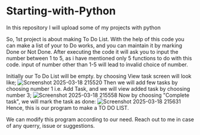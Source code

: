 # Starting-with-Python
In this repository I will upload some of my projects with python

So, 1st project is about making To Do List. With the help of this code you can make a list of your to Do works, and you can maintain it by marking Done or Not Done.
After executing the code it will ask you to input the number between 1 to 5, as i have mentioned only 5 functions to do with this code. input of number other than 1-5 will lead to invalid choice of number.

Initially our To Do List will be empty. by choosing View task screen will look like;
![Screenshot 2025-03-18 215520](https://github.com/user-attachments/assets/17d38071-f1c5-4e7a-a60b-eca1a8621faf)
Then we will add few tasks by choosing number 1 i.e. Add Task, and we will view added task by choosing number 3;
![Screenshot 2025-03-18 215558](https://github.com/user-attachments/assets/4393e27c-6a3d-476b-90dc-0d288c4cf5c6)
Now by choosing "Complete task", we will mark the task as done:
![Screenshot 2025-03-18 215631](https://github.com/user-attachments/assets/332850f5-216c-4b45-8cf0-815e856dbe28)
Hence, this is our program to make a TO DO LIST.

We can modify this program according to our need.
Reach out to me in case of any querry, issue or suggestions.
